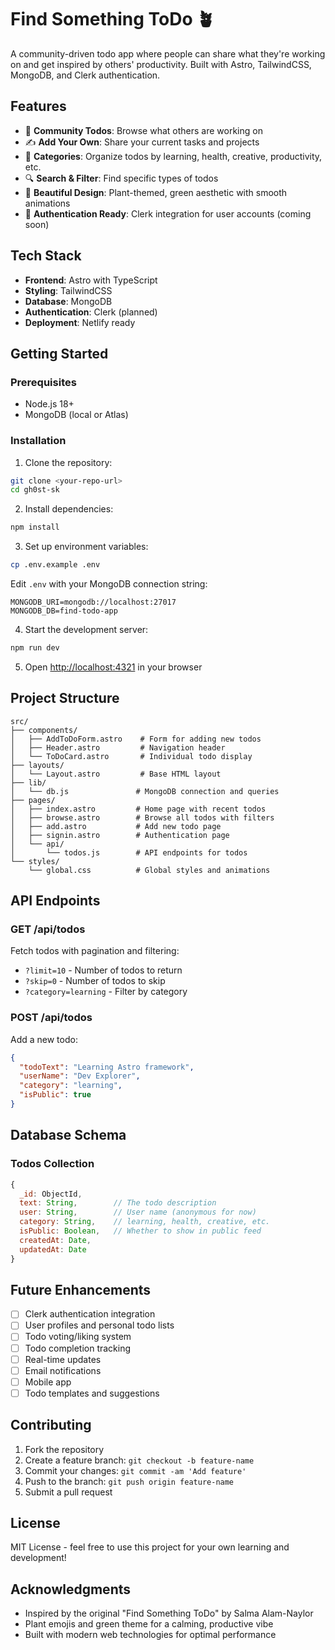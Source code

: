 # Find Something ToDo 🪴

A community-driven todo app where people can share what they're working on and get inspired by others' productivity. Built with Astro, TailwindCSS, MongoDB, and Clerk authentication.

## Features

- 🌱 **Community Todos**: Browse what others are working on
- ✍️ **Add Your Own**: Share your current tasks and projects
- 🎯 **Categories**: Organize todos by learning, health, creative, productivity, etc.
- 🔍 **Search & Filter**: Find specific types of todos
- 🎨 **Beautiful Design**: Plant-themed, green aesthetic with smooth animations
- 🔐 **Authentication Ready**: Clerk integration for user accounts (coming soon)

## Tech Stack

- **Frontend**: Astro with TypeScript
- **Styling**: TailwindCSS
- **Database**: MongoDB
- **Authentication**: Clerk (planned)
- **Deployment**: Netlify ready

## Getting Started

### Prerequisites

- Node.js 18+
- MongoDB (local or Atlas)

### Installation

1. Clone the repository:
```bash
git clone <your-repo-url>
cd gh0st-sk
```

2. Install dependencies:
```bash
npm install
```

3. Set up environment variables:
```bash
cp .env.example .env
```

Edit `.env` with your MongoDB connection string:
```
MONGODB_URI=mongodb://localhost:27017
MONGODB_DB=find-todo-app
```

4. Start the development server:
```bash
npm run dev
```

5. Open [http://localhost:4321](http://localhost:4321) in your browser

## Project Structure

```
src/
├── components/
│   ├── AddToDoForm.astro    # Form for adding new todos
│   ├── Header.astro         # Navigation header
│   └── ToDoCard.astro       # Individual todo display
├── layouts/
│   └── Layout.astro         # Base HTML layout
├── lib/
│   └── db.js               # MongoDB connection and queries
├── pages/
│   ├── index.astro         # Home page with recent todos
│   ├── browse.astro        # Browse all todos with filters
│   ├── add.astro           # Add new todo page
│   ├── signin.astro        # Authentication page
│   └── api/
│       └── todos.js        # API endpoints for todos
└── styles/
    └── global.css          # Global styles and animations
```

## API Endpoints

### GET /api/todos
Fetch todos with pagination and filtering:
- `?limit=10` - Number of todos to return
- `?skip=0` - Number of todos to skip
- `?category=learning` - Filter by category

### POST /api/todos
Add a new todo:
```json
{
  "todoText": "Learning Astro framework",
  "userName": "Dev Explorer",
  "category": "learning",
  "isPublic": true
}
```

## Database Schema

### Todos Collection
```javascript
{
  _id: ObjectId,
  text: String,        // The todo description
  user: String,        // User name (anonymous for now)
  category: String,    // learning, health, creative, etc.
  isPublic: Boolean,   // Whether to show in public feed
  createdAt: Date,
  updatedAt: Date
}
```

## Future Enhancements

- [ ] Clerk authentication integration
- [ ] User profiles and personal todo lists
- [ ] Todo voting/liking system
- [ ] Todo completion tracking
- [ ] Real-time updates
- [ ] Email notifications
- [ ] Mobile app
- [ ] Todo templates and suggestions

## Contributing

1. Fork the repository
2. Create a feature branch: `git checkout -b feature-name`
3. Commit your changes: `git commit -am 'Add feature'`
4. Push to the branch: `git push origin feature-name`
5. Submit a pull request

## License

MIT License - feel free to use this project for your own learning and development!

## Acknowledgments

- Inspired by the original "Find Something ToDo" by Salma Alam-Naylor
- Plant emojis and green theme for a calming, productive vibe
- Built with modern web technologies for optimal performance

